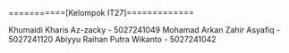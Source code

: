 ===========[Kelompok IT27]=============

Khumaidi Kharis Az-zacky     - 5027241049
Mohamad Arkan Zahir Asyafiq  - 5027241120
Abiyyu Raihan Putra Wikanto  - 5027241042

